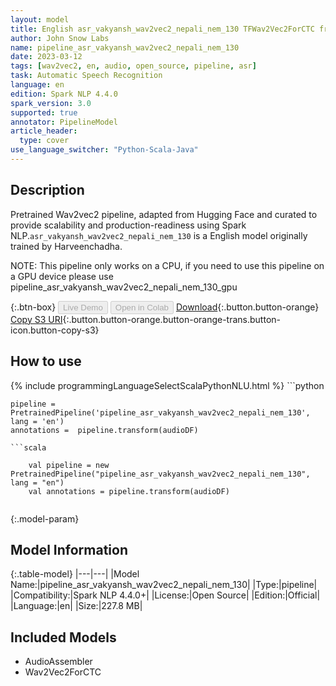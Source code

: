 ```yaml
---
layout: model
title: English asr_vakyansh_wav2vec2_nepali_nem_130 TFWav2Vec2ForCTC from Harveenchadha
author: John Snow Labs
name: pipeline_asr_vakyansh_wav2vec2_nepali_nem_130
date: 2023-03-12
tags: [wav2vec2, en, audio, open_source, pipeline, asr]
task: Automatic Speech Recognition
language: en
edition: Spark NLP 4.4.0
spark_version: 3.0
supported: true
annotator: PipelineModel
article_header:
  type: cover
use_language_switcher: "Python-Scala-Java"
---
```


## Description

Pretrained Wav2vec2  pipeline, adapted from Hugging Face and curated to provide scalability and production-readiness using Spark NLP.`asr_vakyansh_wav2vec2_nepali_nem_130` is a English model originally trained by Harveenchadha.

NOTE: This pipeline only works on a CPU, if you need to use this pipeline on a GPU device please use pipeline_asr_vakyansh_wav2vec2_nepali_nem_130_gpu

{:.btn-box}
<button class="button button-orange" disabled>Live Demo</button>
<button class="button button-orange" disabled>Open in Colab</button>
[Download](https://s3.amazonaws.com/auxdata.johnsnowlabs.com/public/models/pipeline_asr_vakyansh_wav2vec2_nepali_nem_130_en_4.4.0_3.0_1678656561985.zip){:.button.button-orange}
[Copy S3 URI](s3://auxdata.johnsnowlabs.com/public/models/pipeline_asr_vakyansh_wav2vec2_nepali_nem_130_en_4.4.0_3.0_1678656561985.zip){:.button.button-orange.button-orange-trans.button-icon.button-copy-s3}

## How to use



<div class="tabs-box" markdown="1">
{% include programmingLanguageSelectScalaPythonNLU.html %}
```python

    pipeline = PretrainedPipeline('pipeline_asr_vakyansh_wav2vec2_nepali_nem_130', lang = 'en')
    annotations =  pipeline.transform(audioDF)
    
```
```scala

    val pipeline = new PretrainedPipeline("pipeline_asr_vakyansh_wav2vec2_nepali_nem_130", lang = "en")
    val annotations = pipeline.transform(audioDF)
    
```
</div>

{:.model-param}
## Model Information

{:.table-model}
|---|---|
|Model Name:|pipeline_asr_vakyansh_wav2vec2_nepali_nem_130|
|Type:|pipeline|
|Compatibility:|Spark NLP 4.4.0+|
|License:|Open Source|
|Edition:|Official|
|Language:|en|
|Size:|227.8 MB|

## Included Models

- AudioAssembler
- Wav2Vec2ForCTC